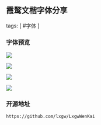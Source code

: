 ## 霞鹜文楷字体分享

tags: [ #字体 ]

### 字体预览

![](
https://syske-pic-bed.oss-cn-hangzhou.aliyuncs.com/imgs/images/20210930173926.png)

![](
https://syske-pic-bed.oss-cn-hangzhou.aliyuncs.com/imgs/images/20210930173946.png)

![](
https://syske-pic-bed.oss-cn-hangzhou.aliyuncs.com/imgs/images/20210930173956.png)

![](
https://syske-pic-bed.oss-cn-hangzhou.aliyuncs.com/imgs/images/20210930174011.png)

### 开源地址

```
https://github.com/lxgw/LxgwWenKai
```
